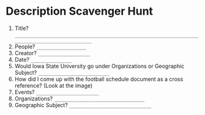 Description Scavenger Hunt
==========================

1. Title? `_______________________________________________________________________________________________`
2. People? `__________________`
3. Creator? `___________________`
4. Date? `_______________`
5. Would Iowa State University go under Organizations or Geographic Subject? `__________________________`
6. How did I come up with the football schedule document as a cross reference? (Look at the image)
7. Events? `_______________________`
8. Organizations? `_________________________________`
9. Geographic Subject? `______________________________`
